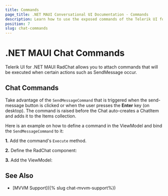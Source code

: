 ```yaml
---
title: Commands
page_title: .NET MAUI Conversational UI Documentation - Commands
description: Learn how to use the exposed commands of the Telerik UI for .NET MAUI Chat
position: 7
slug: chat-commands
---
```


# .NET MAUI Chat Commands

Telerik UI for .NET MAUI RadChat allows you to attach commands that will be executed when certain actions such as SendMessage occur.

## Chat Commands

Take advantage of the `SendMessageCommand` that is triggered when the send-message button is clicked or when the user presses the **Enter** key (on desktop). The command is raised before the Chat auto-creates a ChatItem and adds it to the Items collection.

Here is an example on how to define a command in the ViewModel and bind the `SendMessageCommand` to it:

**1.** Add the command's `Execute` method.

<snippet id='chat-commands-executemethod' />

**2.** Define the RadChat component:

<snippet id='chat-commands-xaml' />

**3.** Add the ViewModel:

<snippet id='chat-commands-viewmodel' />

## See Also

- [MVVM Support]({% slug chat-mvvm-support%})
